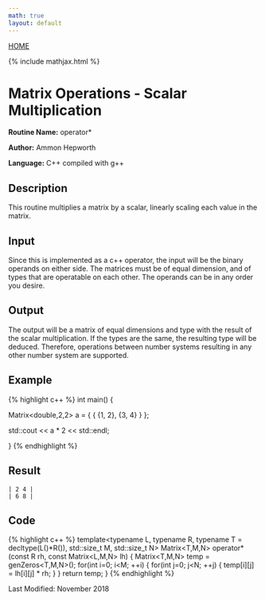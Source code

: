 ```yaml
---
math: true
layout: default
---
```

<a href="https://ammonhepworth.github.io/MATH4610/index">HOME</a>

{% include mathjax.html %}

# Matrix Operations - Scalar Multiplication

**Routine Name:** operator\*

**Author:** Ammon Hepworth

**Language:** C++ compiled with g++


## Description

This routine multiplies a matrix by a scalar, linearly scaling each value in the matrix.

## Input

Since this is implemented as a c++ operator, the input will be the binary operands on either side. The matrices must be of equal dimension, and of types that are operatable on each other. The operands can be in any order you desire.

## Output

The output will be a matrix of equal dimensions and type with the result of the scalar multiplication. If the types are the same, the resulting type will be deduced. Therefore, operations between number systems resulting in any other number system are supported.

## Example

{% highlight c++ %}
int main() 
{

  Matrix<double,2,2> a = { { {1, 2},
                             {3, 4} } }; 

  std::cout << a \* 2 << std::endl;

}
{% endhighlight %}

## Result
```
| 2 4 |
| 6 8 |
```

## Code

{% highlight c++ %}
template<typename L, typename R, typename T = decltype(L()\*R()), std::size_t M, std::size_t N>
Matrix<T,M,N> operator\*(const R rh, const Matrix<L,M,N> lh)
{
	Matrix<T,M,N> temp = genZeros<T,M,N>();
	for(int i=0; i<M; ++i)
	{
		for(int j=0; j<N; ++j)
		{
			temp[i][j] = lh[i][j] \* rh;
		}
	}
	return temp;
}
{% endhighlight %}

Last Modified: November 2018
